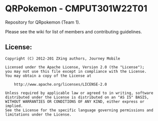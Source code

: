 # QRPokemon - CMPUT301W22T01

Repository for QRpokemon (Team 1).

Please see the wiki for list of members and contributing guidelines.

## License:
```
Copyright (C) 2012-201 ZXing authors, Journey Mobile

Licensed under the Apache License, Version 2.0 (the "License");
you may not use this file except in compliance with the License.
You may obtain a copy of the License at

    http://www.apache.org/licenses/LICENSE-2.0

Unless required by applicable law or agreed to in writing, software
distributed under the License is distributed on an "AS IS" BASIS,
WITHOUT WARRANTIES OR CONDITIONS OF ANY KIND, either express or implied.
See the License for the specific language governing permissions and
limitations under the License.
```
